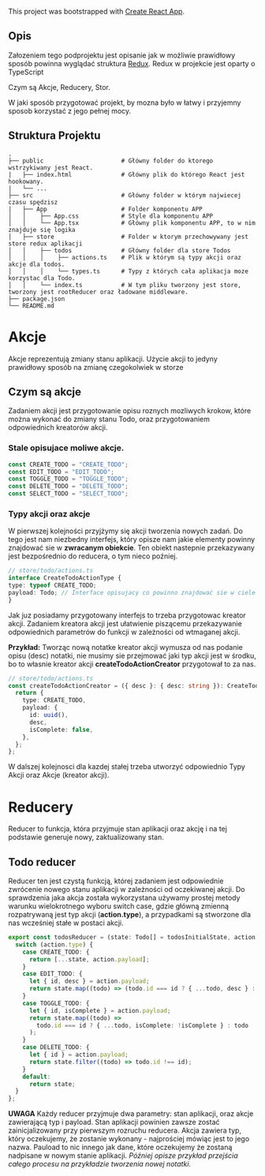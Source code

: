 This project was bootstrapped with [Create React App](https://github.com/facebook/create-react-app).

## Opis

Załozeniem tego podprojektu jest opisanie jak w możliwie prawidłowy sposób powinna wyglądać struktura [Redux](https://redux.js.org/).
Redux w projekcie jest oparty o TypeScript

Czym są Akcje, Reducery, Stor.

W jaki sposób przygotować projekt, by mozna było w łatwy i przyjemny sposob korzystać z jego pełnej mocy.

## Struktura Projektu
    .
    ├── public                      # Główny folder do ktorego wstrzykiwany jest React.
    |   ├── index.html              # Główny plik do którego React jest hookowany.
    |   └── ...
    ├── src                         # Główny folder w którym najwiecej czasu spędzisz
    |   ├── App                     # Folder komponentu APP
    │   │    ├── App.css            # Style dla komponentu APP
    │   │    └── App.tsx            # Główny plik komponentu APP, to w nim znajduje się logika
    │   ├── store                   # Folder w ktorym przechowywany jest store redux aplikacji
    │   │    ├── todos              # Główny folder dla store Todos
    │   │    │    ├── actions.ts    # Plik w którym są typy akcji oraz akcje dla todos.
    │   │    │    └── types.ts      # Typy z których cała aplikacja moze korzystac dla Todo.
    │   │    └── index.ts           # W tym pliku tworzony jest store, tworzony jest rootReducer oraz ładowane middleware.
    ├── package.json
    └── README.md

# Akcje

Akcje reprezentują zmiany stanu aplikacji. Użycie akcji to jedyny prawidłowy sposób na zmianę czegokolwiek w storze

## Czym są akcje

Zadaniem akcji jest przygotowanie opisu roznych mozliwych krokow, które można wykonać do zmiany stanu Todo, oraz przygotowaniem odpowiednich kreatorów akcji.

### Stale opisujace moliwe akcje.

``` ts
const CREATE_TODO = "CREATE_TODO";
const EDIT_TODO = "EDIT_TODO";
const TOGGLE_TODO = "TOGGLE_TODO";
const DELETE_TODO = "DELETE_TODO";
const SELECT_TODO = "SELECT_TODO";
```

### Typy akcji oraz akcje

W pierwszej kolejności przyjżymy się akcji tworzenia nowych zadań.
Do tego jest nam niezbedny interfejs, który opisze nam jakie elementy powinny znajdować sie w <b>zwracanym obiekcie</b>.
Ten obiekt nastepnie przekazywany jest bezpośrednio do reducera, o tym nieco poźniej.

``` ts
// store/todo/actions.ts
interface CreateTodoActionType {
type: typeof CREATE_TODO;
payload: Todo; // Interface opisujacy co powinno znajdować sie w ciele Todo. //store/todo/types.ts
}
```

Jak juz posiadamy przygotowany interfejs to trzeba przygotowac kreator akcji.
Zadaniem kreatora akcji jest ułatwienie piszącemu przekazywanie odpowiednich parametrów do funkcji w zależności od wtmaganej akcji.

<b>Przykład:</b> Tworząc nową notatke kreator akcji wymusza od nas podanie opisu (desc) notatki, nie musimy sie przejmować jaki typ akcji jest w środku, bo to własnie kreator akcji <b>createTodoActionCreator</b> przygotował to za nas.

``` ts
// store/todo/actions.ts
const createTodoActionCreator = ({ desc }: { desc: string }): CreateTodoActionType => {
  return {
    type: CREATE_TODO,
    payload: {
      id: uuid(),
      desc,
      isComplete: false,
    },
  };
};
```
W dalszej kolejnosci dla kazdej stałej trzeba utworzyć odpowiednio Typy Akcji oraz Akcje (kreator akcji).

# Reducery

Reducer to funkcja, która przyjmuje stan aplikacji oraz akcję i na tej podstawie generuje nowy, zaktualizowany stan.

## Todo reducer
Reducer ten jest czystą funkcją, której zadaniem jest odpowiednie zwrócenie nowego stanu aplikacji w zależności od oczekiwanej akcji.
Do sprawdzenia jaka akcja została wykorzystana używamy prostej metody warunku wielokrotnego wyboru switch case, gdzie główną zmienną rozpatrywaną jest typ akcji (<b>action.type</b>), a przypadkami są stworzone dla nas wcześniej stałe w postaci akcji.

``` ts
export const todosReducer = (state: Todo[] = todosInitialState, action: TodoActionTypes) => {
  switch (action.type) {
    case CREATE_TODO: {
      return [...state, action.payload];
    }
    case EDIT_TODO: {
      let { id, desc } = action.payload;
      return state.map((todo) => (todo.id === id ? { ...todo, desc } : todo));
    }
    case TOGGLE_TODO: {
      let { id, isComplete } = action.payload;
      return state.map((todo) =>
        todo.id === id ? { ...todo, isComplete: !isComplete } : todo
      );
    }
    case DELETE_TODO: {
      let { id } = action.payload;
      return state.filter((todo) => todo.id !== id);
    }
    default:
      return state;
  }
};
```
<b>UWAGA</b> Każdy reducer przyjmuje dwa parametry: stan aplikacji, oraz akcje zawierającą typ i payload.
Stan aplikacji powinien zawsze zostać zainicjalizowany przy pierwszym rozruchu reducera.
Akcja zawiera typ, który oczekujemy, że zostanie wykonany - najprościej mówiąc jest to jego nazwa.
Pauload to nic innego jak dane, które oczekujemy że zostaną nadpisane w nowym stanie aplikacji.
<i>Później opisze przykład przejścia całego procesu na przykładzie tworzenia nowej notatki.</i>
